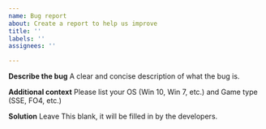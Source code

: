 ```yaml
---
name: Bug report
about: Create a report to help us improve
title: ''
labels: ''
assignees: ''

---
```


**Describe the bug**
A clear and concise description of what the bug is.

**Additional context**
Please list your OS (Win 10, Win 7, etc.) and Game type (SSE, FO4, etc.) 

**Solution**
Leave This blank, it will be filled in by the developers.
